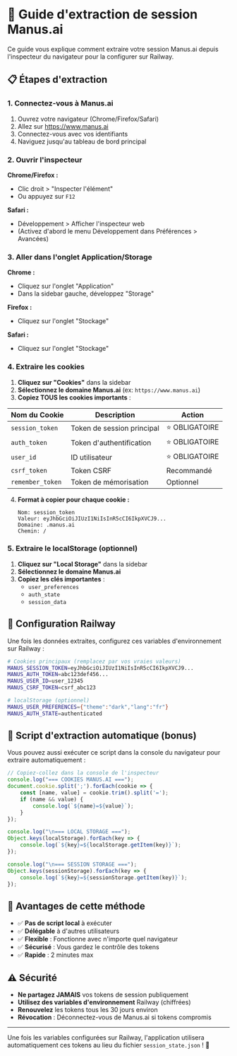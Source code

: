 # 🔑 Guide d'extraction de session Manus.ai

Ce guide vous explique comment extraire votre session Manus.ai depuis l'inspecteur du navigateur pour la configurer sur Railway.

## 📋 Étapes d'extraction

### 1. Connectez-vous à Manus.ai

1. Ouvrez votre navigateur (Chrome/Firefox/Safari)
2. Allez sur https://www.manus.ai
3. Connectez-vous avec vos identifiants
4. Naviguez jusqu'au tableau de bord principal

### 2. Ouvrir l'inspecteur

**Chrome/Firefox :**
- Clic droit > "Inspecter l'élément"
- Ou appuyez sur `F12`

**Safari :**
- Développement > Afficher l'inspecteur web
- (Activez d'abord le menu Développement dans Préférences > Avancées)

### 3. Aller dans l'onglet Application/Storage

**Chrome :**
- Cliquez sur l'onglet "Application"
- Dans la sidebar gauche, développez "Storage"

**Firefox :**
- Cliquez sur l'onglet "Stockage"

**Safari :**
- Cliquez sur l'onglet "Stockage"

### 4. Extraire les cookies

1. **Cliquez sur "Cookies"** dans la sidebar
2. **Sélectionnez le domaine Manus.ai** (ex: `https://www.manus.ai`)
3. **Copiez TOUS les cookies importants** :

| Nom du Cookie | Description | Action |
|---------------|-------------|---------|
| `session_token` | Token de session principal | ⭐ OBLIGATOIRE |
| `auth_token` | Token d'authentification | ⭐ OBLIGATOIRE |
| `user_id` | ID utilisateur | ⭐ OBLIGATOIRE |
| `csrf_token` | Token CSRF | Recommandé |
| `remember_token` | Token de mémorisation | Optionnel |

4. **Format à copier pour chaque cookie :**
   ```
   Nom: session_token
   Valeur: eyJhbGciOiJIUzI1NiIsInR5cCI6IkpXVCJ9...
   Domaine: .manus.ai
   Chemin: /
   ```

### 5. Extraire le localStorage (optionnel)

1. **Cliquez sur "Local Storage"** dans la sidebar
2. **Sélectionnez le domaine Manus.ai**
3. **Copiez les clés importantes** :
   - `user_preferences`
   - `auth_state` 
   - `session_data`

## 🔧 Configuration Railway

Une fois les données extraites, configurez ces variables d'environnement sur Railway :

```bash
# Cookies principaux (remplacez par vos vraies valeurs)
MANUS_SESSION_TOKEN=eyJhbGciOiJIUzI1NiIsInR5cCI6IkpXVCJ9...
MANUS_AUTH_TOKEN=abc123def456...
MANUS_USER_ID=user_12345
MANUS_CSRF_TOKEN=csrf_abc123

# localStorage (optionnel)
MANUS_USER_PREFERENCES={"theme":"dark","lang":"fr"}
MANUS_AUTH_STATE=authenticated
```

## 📝 Script d'extraction automatique (bonus)

Vous pouvez aussi exécuter ce script dans la console du navigateur pour extraire automatiquement :

```javascript
// Copiez-collez dans la console de l'inspecteur
console.log("=== COOKIES MANUS.AI ===");
document.cookie.split(';').forEach(cookie => {
    const [name, value] = cookie.trim().split('=');
    if (name && value) {
        console.log(`${name}=${value}`);
    }
});

console.log("\n=== LOCAL STORAGE ===");
Object.keys(localStorage).forEach(key => {
    console.log(`${key}=${localStorage.getItem(key)}`);
});

console.log("\n=== SESSION STORAGE ===");
Object.keys(sessionStorage).forEach(key => {
    console.log(`${key}=${sessionStorage.getItem(key)}`);
});
```

## 🚀 Avantages de cette méthode

- ✅ **Pas de script local** à exécuter
- ✅ **Délégable** à d'autres utilisateurs
- ✅ **Flexible** : Fonctionne avec n'importe quel navigateur
- ✅ **Sécurisé** : Vous gardez le contrôle des tokens
- ✅ **Rapide** : 2 minutes max

## ⚠️ Sécurité

- **Ne partagez JAMAIS** vos tokens de session publiquement
- **Utilisez des variables d'environnement** Railway (chiffrées)
- **Renouvelez** les tokens tous les 30 jours environ
- **Révocation** : Déconnectez-vous de Manus.ai si tokens compromis

---

Une fois les variables configurées sur Railway, l'application utilisera automatiquement ces tokens au lieu du fichier `session_state.json` ! 🎉 